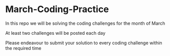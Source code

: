 # March-Coding-Practice

 In this repo we will be solving the coding challenges for the month of March

At least two challenges will be posted each day

Please endeavour to submit your solution to every coding challenge within the required time

